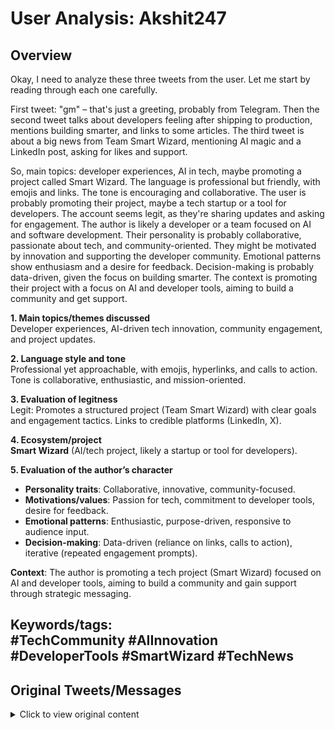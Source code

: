 # User Analysis: Akshit247

## Overview

<think>
Okay, I need to analyze these three tweets from the user. Let me start by reading through each one carefully.

First tweet: "gm" – that's just a greeting, probably from Telegram. Then the second tweet talks about developers feeling after shipping to production, mentions building smarter, and links to some articles. The third tweet is about a big news from Team Smart Wizard, mentioning AI magic and a LinkedIn post, asking for likes and support.

So, main topics: developer experiences, AI in tech, maybe promoting a project called Smart Wizard. The language is professional but friendly, with emojis and links. The tone is encouraging and collaborative. The user is probably promoting their project, maybe a tech startup or a tool for developers. The account seems legit, as they're sharing updates and asking for engagement. The author is likely a developer or a team focused on AI and software development. Their personality is probably collaborative, passionate about tech, and community-oriented. They might be motivated by innovation and supporting the developer community. Emotional patterns show enthusiasm and a desire for feedback. Decision-making is probably data-driven, given the focus on building smarter. The context is promoting their project with a focus on AI and developer tools, aiming to build a community and get support.
</think>

**1. Main topics/themes discussed**  
Developer experiences, AI-driven tech innovation, community engagement, and project updates.  

**2. Language style and tone**  
Professional yet approachable, with emojis, hyperlinks, and calls to action. Tone is collaborative, enthusiastic, and mission-oriented.  

**3. Evaluation of legitness**  
Legit: Promotes a structured project (Team Smart Wizard) with clear goals and engagement tactics. Links to credible platforms (LinkedIn, X).  

**4. Ecosystem/project**  
**Smart Wizard** (AI/tech project, likely a startup or tool for developers).  

**5. Evaluation of the author’s character**  
- **Personality traits**: Collaborative, innovative, community-focused.  
- **Motivations/values**: Passion for tech, commitment to developer tools, desire for feedback.  
- **Emotional patterns**: Enthusiastic, purpose-driven, responsive to audience input.  
- **Decision-making**: Data-driven (reliance on links, calls to action), iterative (repeated engagement prompts).  

**Context**: The author is promoting a tech project (Smart Wizard) focused on AI and developer tools, aiming to build a community and gain support through strategic messaging.  

**Keywords/tags**:  
#TechCommunity #AIInnovation #DeveloperTools #SmartWizard #TechNews
---
## Original Tweets/Messages

<details>
<summary>Click to view original content</summary>

| Type | Content |
|------|---------|
| messages | gm |
| messages | Every dev knows that feeling after shipping to prod - this one’s for you 💻

Let’s build smarter, not blind
🔗 https://x.com/0xSmartWizard/status/1920113395728060769

🔗 https://www.linkedin.com/feed/update/urn:li:share:7325882341472583681

Tag your dev friends who’ve ever deployed in Prod 👆 |
| messages | 🚀 Big News from Team Smart Wizard 🧙‍♂️
We just dropped our first official LinkedIn post revealing what we’re building with AI magic 🧙‍♂️

🔗 https://www.linkedin.com/feed/update/urn:li:share:7322608537761734658

Drop a like, comment, or reshare if you vibe with the mission.
Would love your thoughts and support 💪 |

</details>
